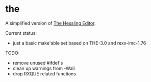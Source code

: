 # the

A simplified version of [The Hessling Editor](http://hessling-editor.sourceforge.net/index.html).

Current status:

- just a basic make'able set based on THE-3.0 and rexx-imc-1.76

TODO:
- remove unused #ifdef's
- clean up warnings from -Wall
- drop RXQUE related functions

